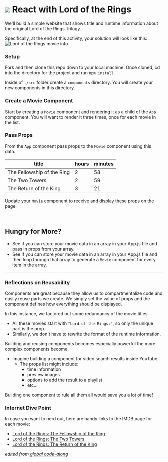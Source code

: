 # ![](https://ga-dash.s3.amazonaws.com/production/assets/logo-9f88ae6c9c3871690e33280fcf557f33.png) React with Lord of the Rings

We'll build a simple website that shows title and runtime information about the
original Lord of the Rings Trilogy.

Specifically, at the end of this activity, your solution will look like this:
![Lord of the Rings movie info](https://raw.githubusercontent.com/WDI-SEA/react_intro_global/master/images/lotr.png)

### Setup
Fork and then clone this repo down to your local machine. Once cloned, cd into the directory for the project and run `npm install`.

Inside of `./src` folder create a `components` directory. You will create your new components in this directory.

### Create a Movie Component

Start by creating a `Movie` component and rendering it as a child of the `App` component. You will want to render it three times, once for each movie in the list.

### Pass Props

From the `App` component pass props to the `Movie` component using this data.

title | hours | minutes
------|-------|--------
The Fellowship of the Ring | 2 | 58
The Two Towers | 2 | 59
The Return of the King | 3 | 21

Update your `Movie` component to receive and display these props on the page.

<br>

## Hungry for More?

- See if you can store your movie data in an array in your App.js file and pass in props from your array.
- See if you can store your movie data in an array in your App.js file and then loop through that array to generate a `Movie` component for every item in the array.

---

### Reflections on Reusability

Components are great because they allow us to compartmentalize code and easily reuse parts we create. We simply set the value of props and the component defines how everything should be displayed.

In this instance, we factored out some redundancy of the
movie titles.
- All these movies start with `"Lord of the Rings:"`, so only the unique part is the prop.
- Similarly, we don't have to rewrite the format of the runtime information.

Building and reusing components becomes especially powerful the more complex components become.
- Imagine building a component for video search results inside YouTube.
  - The props list might include:
    - time information
    - preview images
    - options to add the result to a playlist
    - etc...

Building one component to rule all them all would save you a lot of time!


### Internet Dive Point
In case you want to nerd out, here are handy links to the IMDB page for each
movie:

* [Lord of the Rings: The Fellowship of the Ring](http://www.imdb.com/title/tt0120737/)
* [Lord of the Rings: The Two Towers](http://www.imdb.com/title/tt0167261/)
* [Lord of the Rings: The Return of the King](http://www.imdb.com/title/tt0167260/)

_edited from [global code-along](https://github.com/WDI-SEA/react_intro_global/blob/master/11-lotr-codealong.md)_

